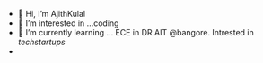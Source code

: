 - 👋 Hi, I’m AjithKulal
- 👀 I’m interested in ...coding
- 🌱 I’m currently learning ... ECE in DR.AIT      @bangore.
Intrested in <i>techstartups<i>
- 



<!---
ajcj7/ajcj7 is a ✨ special ✨ repository because its `README.md` (this file) appears on your GitHub profile.
You can click the Preview link to take a look at your changes.
--->
